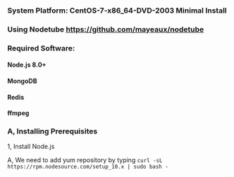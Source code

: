 ### System Platform: CentOS-7-x86_64-DVD-2003 Minimal Install

### Using Nodetube https://github.com/mayeaux/nodetube

### Required Software: 
#### Node.js 8.0+
#### MongoDB
#### Redis
#### ffmpeg

### A, Installing Prerequisites

1, Install Node.js

   A, We need to add yum repository by typing `curl -sL https://rpm.nodesource.com/setup_10.x | sudo bash -`
